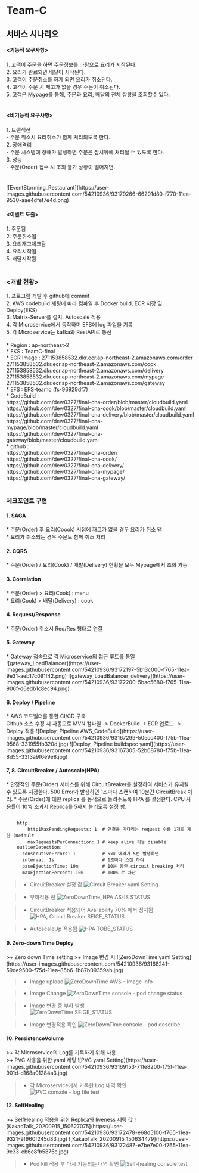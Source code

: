 # Team-C

<h2>서비스 시나리오</h2>

<h4><기능적 요구사항></h4>
  1. 고객이 주문을 하면 주문정보를 바탕으로 요리가 시작된다.</br>
  2. 요리가 완료되면 배달이 시작된다.</br>
  3. 고객이 주문취소를 하게 되면 요리가 취소된다.</br>   
  4. 고객이 주문 시 제고가 없을 경우 주문이 취소된다.</br>   
  5. 고객은 Mypage를 통해, 주문과 요리, 배달의 전체 상황을 조회할수 있다.</br> </br>  


<h4><비기능적 요구사항></h4>
  1. 트랜잭션</br>
    - 주문 취소시 요리취소가 함께 처리되도록 한다.</br>
  2. 장애격리</br>
    - 주문 시스템에 장애가 발생하면 주문은 잠시뒤에 처리될 수 있도록 한다.</br>
  3. 성능</br>
    - 주문(Order) 접수 시 조회 불가 상황이 떨어지면.</br></br>


<h4><MSAEz 이벤트스토밍></h4>  
![EventStorming_Restaurant](https://user-images.githubusercontent.com/54210936/93179266-66201d80-f770-11ea-9530-aae4dfef7e4d.png)

<h4><이벤트 도출></h4>
  1. 주문됨</br>
  2. 주문취소됨</br>
  3. 요리재고체크됨</br>
  4. 요리시작됨</br>
  5. 배달시작됨</br>
</br>
<h3><개발 현황></h3>
1. 프로그램 개발 후 github에 commit</br>
2. AWS codebuild 세팅에 따라 컴파일 후 Docker build, ECR 저장 및 Deploy(EKS)</br>
3. Matrix-Server를 설치. Autoscale 적용</br>
4. 각 Microservice에서 동작하며 EFS에 log 파일을 기록</br>
5. 각 Microservice는 kafka와 RestAPI로 통신</br>
</br>
* Region : ap-northeast-2</br>
* EKS : TeamC-final</br>
* ECR Image :   
    271153858532.dkr.ecr.ap-northeast-2.amazonaws.com/order</br>
    271153858532.dkr.ecr.ap-northeast-2.amazonaws.com/cook</br>
    271153858532.dkr.ecr.ap-northeast-2.amazonaws.com/delivery</br>
    271153858532.dkr.ecr.ap-northeast-2.amazonaws.com/mypage</br>
    271153858532.dkr.ecr.ap-northeast-2.amazonaws.com/gateway</br>
* EFS : EFS-teamc (fs-96929df7) </br>
* CodeBuild :</br>
    https://github.com/dew0327/final-cna-order/blob/master/cloudbuild.yaml</br>
    https://github.com/dew0327/final-cna-cook/blob/master/cloudbuild.yaml</br>
    https://github.com/dew0327/final-cna-delivery/blob/master/cloudbuild.yaml</br>
    https://github.com/dew0327/final-cna-mypage/blob/master/cloudbuild.yaml</br>
    https://github.com/dew0327/final-cna-gateway/blob/master/cloudbuild.yaml</br>
* github :</br>
    https://github.com/dew0327/final-cna-order/</br>
    https://github.com/dew0327/final-cna-cook/ </br>
    https://github.com/dew0327/final-cna-delivery/</br>
    https://github.com/dew0327/final-cna-mypage/</br>
    https://github.com/dew0327/final-cna-gateway/ </br>
</br>

<h3>체크포인트 구현</h3>

<h4>1. SAGA</h4>
* 주문(Order) 후 요리(Coook) 시점에 재고가 없을 경우 요리가 취소 됌</br>
* 요리가 취소되는 경우 주문도 함께 취소 처리</br>

<h4>2. CQRS</h4>
* 주문(Order) / 요리(Cook) / 개발(Delivery) 현황을 모두 Mypage에서 조회 가능


<h4>3. Correlation</h4>
* 주문(Order) > 요리(Cook) : menu </br>
* 요리(Cook) > 배달(Delivery) : cook</br>


<h4>4. Request/Response</h4>
* 주문(Order) 취소시 Req/Res 형태로 연결</br>


<h4>5. Gateway</h4>
* Gateway 접속으로 각 Microservice의 접근 루트를 통일<br/> 
![gateway_LoadBalancer](https://user-images.githubusercontent.com/54210936/93172197-5b13c000-f765-11ea-9e31-aeb17c091f42.png)
![gateway_LoadBalancer_delivery](https://user-images.githubusercontent.com/54210936/93172200-5bac5680-f765-11ea-906f-d6edb1c8ec94.png)


<h4>6. Deploy / Pipeline</h4>
* AWS 코드빌더를 통한 CI/CD 구축<br/>
Github 소스 수정 시 자동으로 MVN 컴파일 -> DockerBuild -> ECR 업로드 -> Deploy 적용
![Deploy, Pipeline  AWS_CodeBuild](https://user-images.githubusercontent.com/54210936/93167299-50ecc400-f75b-11ea-9568-331955fb320d.jpg)
![Deploy, Pipeline  buildspec yaml](https://user-images.githubusercontent.com/54210936/93167305-52b68780-f75b-11ea-8d55-33f3a9f6e9e8.jpg)


<h4>7, 8. CircuitBreaker / Autoscale(HPA)</h4>
* 안정적인 주문(Order) 서비스를 위해 CircuitBreaker를 설정하여 서비스가 유지될 수 있도록 지정한다. 500 Error가 발생하면 1초마다 스캔하여 10분간 CircuitBreak 처리. 
* 주문(Order)에 대한 replica 를 동적으로 늘려주도록 HPA 를 설정한다. CPU 사용률이 10% 초과시 Replica를 5까지 늘리도록 설정 함.

<pre><code>
    http:
        http1MaxPendingRequests: 1  # 연결을 기다리는 request 수를 1개로 제한 (Default 
        maxRequestsPerConnection: 1 # keep alive 기능 disable
    outlierDetection:
      consecutiveErrors: 1          # 5xx 에러가 5번 발생하면
      interval: 1s                  # 1초마다 스캔 하여
      baseEjectionTime: 10m         # 10분 동안 circuit breaking 처리   
      maxEjectionPercent: 100       # 100% 로 차단
</code></pre>

>+ CircuitBreaker 설정 값
![Circuit Breaker  yaml Setting](https://user-images.githubusercontent.com/54210936/93168671-68797c00-f75e-11ea-926d-6de0dd8acffd.jpg)

>+ 부하적용 전
![ZeroDownTime_HPA  AS-IS STATUS](https://user-images.githubusercontent.com/54210936/93167881-8d6cef80-f75c-11ea-853b-a3734f7af356.jpg)

>+ CircuitBreaker 적용되어 Availability 70% 에서 정지됨
![HPA, Circuit Breaker  SEIGE_STATUS](https://user-images.githubusercontent.com/54210936/93168766-9ced3800-f75e-11ea-9d6b-fdf37591b97a.jpg)

>+ AutoscaleUp 적용됨
![HPA  TOBE_STATUS](https://user-images.githubusercontent.com/54210936/93167897-95c52a80-f75c-11ea-8f0e-51a94332141b.jpg)


<h4> 9. Zero-down Time Deploy</h4>
>+ Zero down Time setting
>+ Image 변경 시 
![ZeroDownTime  yaml Setting](https://user-images.githubusercontent.com/54210936/93168241-59de9500-f75d-11ea-85b6-1b87b09359ab.jpg)

>+ Image upload
![ZeroDownTime  AWS - Image info](https://user-images.githubusercontent.com/54210936/93168819-baba9d00-f75e-11ea-8b92-54db92767163.jpg)

>+ Image Change
![ZeroDownTime  console - pod change status](https://user-images.githubusercontent.com/54210936/93168822-bbebca00-f75e-11ea-8cf0-ab28fbddf6dd.jpg)

>+ Image 변경 중 부하 발생                                                                                                                                                      
![ZeroDownTime  SEIGE_STATUS](https://user-images.githubusercontent.com/54210936/93168826-bd1cf700-f75e-11ea-801d-c83912df06b4.jpg)

>+ Image 변경적용 확인
![ZeroDownTime  console - pod describe](https://user-images.githubusercontent.com/54210936/93168825-bc846080-f75e-11ea-91d8-bd8e9aa9dadd.jpg)


<h4> 10. PersistenceVolume</h4>
>+ 각 Microservice의 Log를 기록하기 위해 사용  <br/>
>+ PVC 사용을 위한 yaml 세팅
![PVC  yaml Setting](https://user-images.githubusercontent.com/54210936/93169153-711e8200-f75f-11ea-901d-d168a01284a3.jpg)

>+ 각 Microservice에서 기록한 Log 내역 확인
![PVC  console - log file test](https://user-images.githubusercontent.com/54210936/93169149-6f54be80-f75f-11ea-8d97-28e3720c82e1.jpg)


<h4> 12. SelfHealing</h4>
>+ SelfHealing 적용을 위한 Replica와 liveness 세팅 값                                                                                     
![KakaoTalk_20200915_150627075](https://user-images.githubusercontent.com/54210936/93172478-e68d5100-f765-11ea-9321-9f960f245d83.jpg)
![KakaoTalk_20200915_150634479](https://user-images.githubusercontent.com/54210936/93172487-e7be7e00-f765-11ea-9e33-eb6c8fb5875c.jpg)

>+ Pod kill 적용 후 다시 기동되는 내역 확인
![Self-healing  console test](https://user-images.githubusercontent.com/54210936/93169273-b93da480-f75f-11ea-939e-925352bc13bd.jpg)
